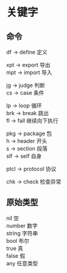 # 关键字
## 命令
df -> define 定义  

xpt -> export 导出  
mpt -> import 导入  

jg -> judge 判断  
cs -> case 条件  

lp -> loop 循环  
brk -> break 跳出  
fl -> fall 继续向下执行  

pkg -> package 包  
h -> header 开头  
s -> section 段落  
slf -> self 自身  

ptcl -> protocol 协议  

chk -> check 检查异常  

## 原始类型
nil 空  
number 数字  
string 字符串  
bool 布尔  
true 真  
false 假  
any 任意类型